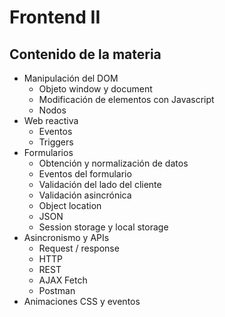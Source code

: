 # **Frontend II**

## Contenido de la materia
- Manipulación del DOM
  - Objeto window y document
  - Modificación de elementos con Javascript
  - Nodos
- Web reactiva
  - Eventos
  - Triggers
- Formularios
  - Obtención y normalización de datos
  - Eventos del formulario
  - Validación del lado del cliente
  - Validación asincrónica
  - Object location
  - JSON
  - Session storage y local storage
- Asincronismo y APIs
  - Request / response
  - HTTP
  - REST
  - AJAX Fetch
  - Postman
- Animaciones CSS y eventos

